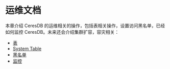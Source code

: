 # 运维文档
 
本章介绍 CeresDB 的运维相关的操作，包括表相关操作，设置访问黑名单，已经如何监控 CeresDB。未来还会介绍集群扩容，容灾相关：

* [表](./table.md) 
* [System Table](./system_table.md) 
* [黑名单](./block_list.md) 
* [监控](./observability.md) 

